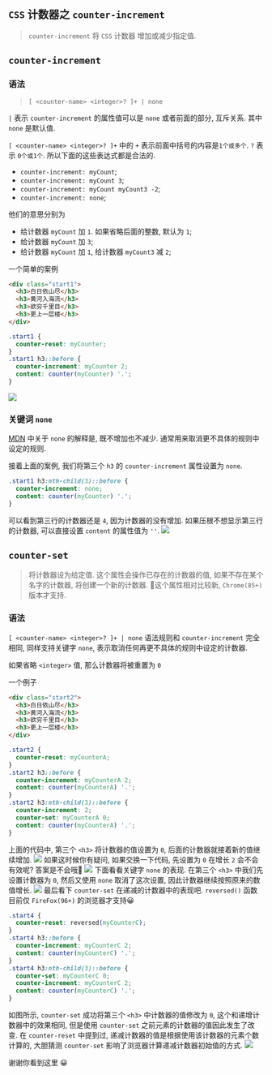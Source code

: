 ## `CSS` 计数器之 `counter-increment`
>  `counter-increment` 将 `CSS` 计数器 增加或减少指定值.

## `counter-increment`
### 语法
> `[ <counter-name> <integer>? ]+ | none`

`|` 表示 `counter-increment` 的属性值可以是 `none` 或者前面的部分, 互斥关系. 其中 `none` 是默认值.

`[ <counter-name> <integer>? ]+` 中的 `+` 表示前面中括号的内容是`1个或多个`. `?` 表示 `0个或1个`. 所以下面的这些表达式都是合法的.
  - `counter-increment: myCount`; 
  - `counter-increment: myCount 3`; 
  - `counter-increment: myCount myCount3 -2`;
  - `counter-increment: none`;

他们的意思分别为
  - 给计数器 `myCount` 加 `1`. 如果省略后面的整数, 默认为 `1`;
  - 给计数器 `myCount` 加 `3`;
  - 给计数器 `myCount` 加 `1`, 给计数器 `myCount3` 减 `2`;

一个简单的案例
```html
<div class="start1">
  <h3>白日依山尽</h3>
  <h3>黄河入海流</h3>
  <h3>欲穷千里目</h3>
  <h3>更上一层楼</h3>
</div>
```
```css
.start1 {
  counter-reset: myCounter;
}
.start1 h3::before {
  counter-increment: myCounter 2;
  content: counter(myCounter) '.';
}
```
![](../../image/Snipaste_2022-06-11_08-26-11.png)
 ### 关键词 `none`
 [MDN](https://developer.mozilla.org/en-US/docs/Web/CSS/counter-increment) 中关于 `none` 的解释是, 既不增加也不减少. 通常用来取消更不具体的规则中设定的规则. 

接着上面的案例, 我们将第三个 `h3` 的 `counter-increment` 属性设置为 `none`.
```css
.start1 h3:nth-child(3)::before {
  counter-increment: none;
  content: counter(myCounter) '.';
}
```
可以看到第三行的计数器还是 `4`, 因为计数器的没有增加. 如果压根不想显示第三行的计数器, 可以直接设置 `content` 的属性值为 `''`.
![](../../image/Snipaste_2022-06-11_08-25-28.png)

## `counter-set`
> 将计数器设为给定值. 这个属性会操作已存在的计数器的值, 如果不存在某个名字的计数器, 将创建一个新的计数器. 📕这个属性相对比较新, `Chrome(85+)` 版本才支持.
### 语法
`[ <counter-name> <integer>? ]+ | none` 语法规则和 `counter-increment` 完全相同, 同样支持关键字 `none`, 表示取消任何再更不具体的规则中设定的计数器.

如果省略 `<integer>` 值, 那么计数器将被重置为 `0`

一个例子
```html
<div class="start2">
  <h3>白日依山尽</h3>
  <h3>黄河入海流</h3>
  <h3>欲穷千里目</h3>
  <h3>更上一层楼</h3>
</div>
```
```css
.start2 {
  counter-reset: myCounterA;
}
.start2 h3::before {
  counter-increment: myCounterA 2;
  content: counter(myCounterA) '.';
}
.start2 h3:nth-child(3)::before {
  counter-increment: 2;
  counter-set: myCounterA 0;
  content: counter(myCounterA) '.';
}
```
上面的代码中, 第三个 `<h3>` 将计数器的值设置为 `0`, 后面的计数器就接着新的值继续增加.
![](../../image/Snipaste_2022-06-11_08-43-53.png)
如果这时候你有疑问, 如果交换一下代码, 先设置为 `0` 在增长 `2` 会不会有效呢? 答案是不会哦🙅‍
![](../../image/Snipaste_2022-06-11_08-46-20.png)
下面看看关键字 `none` 的表现. 在第三个 `<h3>` 中我们先设置计数器为 `0`, 然后又使用 `none` 取消了这次设置, 因此计数器继续按照原来的数值增长.
![](../../image/Snipaste_2022-06-11_08-50-40.png)
最后看下 `counter-set` 在递减的计数器中的表现吧. `reversed()` 函数目前仅 `FireFox(96+)` 的浏览器才支持😀
```css
.start4 {
  counter-reset: reversed(myCounterC);
}
.start4 h3::before {
  counter-increment: myCounterC 2;
  content: counter(myCounterC) '.';
}
.start4 h3:nth-child(3)::before {
  counter-set: myCounterC 0;
  counter-increment: myCounterC 2;
  content: counter(myCounterC) '.';
}
```
如图所示, `counter-set` 成功将第三个 `<h3>` 中计数器的值修改为 `0`, 这个和递增计数器中的效果相同, 但是使用 `counter-set` 之前元素的计数器的值因此发生了改变. 在 `counter-reset` 中提到过, 递减计数器的值是根据使用该计数器的元素个数计算的, 大胆猜测 `counter-set` 影响了浏览器计算递减计数器初始值的方式.
![](../../image/Snipaste_2022-06-11_08-58-52.png)

谢谢你看到这里 😀